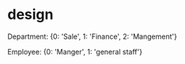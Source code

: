 # design

Department: {0: 'Sale', 1: 'Finance', 2: 'Mangement'}

Employee: {0: 'Manger', 1: 'general staff'}